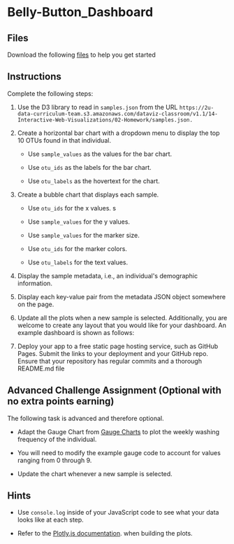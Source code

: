# Belly-Button_Dashboard

## Files

Download the following [files](/StarterCode) to help you get started

## Instructions
Complete the following steps:

1. Use the D3 library to read in `samples.json` from the URL `https://2u-data-curriculum-team.s3.amazonaws.com/dataviz-classroom/v1.1/14-Interactive-Web-Visualizations/02-Homework/samples.json.`

2. Create a horizontal bar chart with a dropdown menu to display the top 10 OTUs found in that individual.

    - Use `sample_values` as the values for the bar chart.

    - Use `otu_ids` as the labels for the bar chart.

    - Use `otu_labels` as the hovertext for the chart.


3. Create a bubble chart that displays each sample.

    - Use `otu_ids` for the x values.
s
    - Use `sample_values` for the y values.

    - Use `sample_values` for the marker size.

    - Use `otu_ids` for the marker colors.

    - Use `otu_labels` for the text values.


4. Display the sample metadata, i.e., an individual's demographic information.

5. Display each key-value pair from the metadata JSON object somewhere on the page.

6. Update all the plots when a new sample is selected. Additionally, you are welcome to create any layout that you would like for your dashboard. An example dashboard is shown as follows:

7. Deploy your app to a free static page hosting service, such as GitHub Pages. Submit the links to your deployment and your GitHub repo. Ensure that your repository has regular commits and a thorough README.md file

## Advanced Challenge Assignment (Optional with no extra points earning)
The following task is advanced and therefore optional.

- Adapt the Gauge Chart from [Gauge Charts](https://plot.ly/javascript/gauge-charts/.) to plot the weekly washing frequency of the individual.

- You will need to modify the example gauge code to account for values ranging from 0 through 9.

- Update the chart whenever a new sample is selected.



## Hints
- Use `console.log` inside of your JavaScript code to see what your data looks like at each step.

- Refer to the [Plotly.js documentation](https://plotly.com/javascript/). when building the plots.